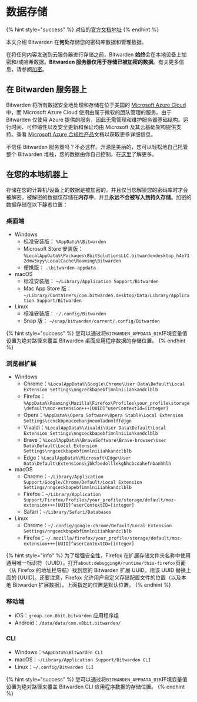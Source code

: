 # 数据存储

{% hint style="success" %}
对应的[官方文档地址](https://bitwarden.com/help/article/data-storage/)
{% endhint %}

本文介绍 Bitwarden 在**何处**存储您的密码库数据和管理数据。

在将任何内容发送到云服务器进行存储之前，Bitwarden **始终**会在本地设备上加密和/或哈希数据。**Bitwarden 服务器仅用于存储已被加密的数据**。有关更多信息，请参阅[加密](encryption.md)。

## 在 Bitwarden 服务器上 <a href="#on-bitwarden-servers" id="on-bitwarden-servers"></a>

Bitwarden 将所有数据安全地处理和存储在位于美国的 [Microsoft Azure Cloud](https://en.wikipedia.org/wiki/Microsoft\_Azure) 中，而 Microsoft Azure Cloud 使用由属于微软的团队管理的服务。由于 Bitwarden 仅使用 Azure 提供的服务，因此无需管理和维护服务器基础结构。运行时间、可伸缩性以及安全更新和保证均由 Microsoft 及其云基础架构提供支持。查看 [Microsoft Azure 合规性产品](https://azure.microsoft.com/en-us/resources/microsoft-azure-compliance-offerings/)文档以获取更多详细信息。

不信任 Bitwarden 服务器吗？不必这样。开源是美丽的，您可以轻松地自己托管整个 Bitwarden 堆栈，您的数据由你自己控制。在[这里](../on-premises-hosting/install-deploy-guides/install-and-deploy-linux.md)了解更多。

## 在您的本地机器上 <a href="#on-your-local-machine" id="on-your-local-machine"></a>

存储在您的计算机/设备上的数据是被加密的，并且仅当您解锁您的密码库时才会被解密。被解密的数据仅存储在**内存中**，并且**永远不会被写入到持久存储**。加密的数据存储在以下静态位置：

### 桌面端 <a href="#desktop-app" id="desktop-app"></a>

* Windows
  * 标准安装版： `%AppData%\Bitwarden`
  * Microsoft Store 安装版：`%LocalAppData%\Packages\8bitSolutionsLLC.bitwardendesktop_h4e712dmw3xyy\LocalCache\Roaming\Bitwarden`
  * 便携版： `.\bitwarden-appdata`
* macOS
  * 标准安装版： `~/Library/Application Support/Bitwarden`
  * Mac App Store 版： `~/Library/Containers/com.bitwarden.desktop/Data/Library/Application Support/Bitwarden`
* Linux
  * 标准安装版： `~/.config/Bitwarden`
  * Snap 版： `~/snap/bitwarden/current/.config/Bitwarden`

{% hint style="success" %}
您可以通过将`BITWARDEN_APPDATA_DIR`环境变量值设置为绝对路径来覆盖 Bitwarden 桌面应用程序数据的存储位置。
{% endhint %}

### 浏览器扩展 <a href="#browser-extension" id="browser-extension"></a>

* Windows
  * Chrome：`%LocalAppData%\Google\Chrome\User Data\Default\Local Extension Settings\nngceckbapebfimnlniiiahkandclblb`
  * Firefox：`%AppData%\Roaming\Mozilla\Firefox\Profiles\your_profile\storage\default\moz-extension+++[UUID]^userContextId=[integer]`
  * Opera：`%AppData%\Opera Software\Opera Stable\Local Extension Settings\ccnckbpmaceehanjmeomladnmlffdjgn`
  * Vivaldi：`%LocalAppData%\Vivaldi\User Data\Default\Local Extension Settings\nngceckbapebfimnlniiiahkandclblb`
  * Brave：`%LocalAppData%\BraveSoftware\Brave-browser\User Data\Default\Local Extension Settings\nngceckbapebfimnlniiiahkandclblb`
  * Edge：`%LocalAppData%\Microsoft\Edge\User Data\Default\Extensions\jbkfoedolllekgbhcbcoahefnbanhhlh`
* macOS
  * Chrome：`~/Library/Application Support/Google/Chrome/Default/Local Extension Settings/nngceckbapebfimnlniiiahkandclblb`
  * Firefox：`~/Library/Application Support/Firefox/Profiles/your_profile/storage/default/moz-extension+++[UUID]^userContextID=[integer]`
  * Safari：`~/Library/Safari/Databases`
* Linux
  * Chrome：`~/.config/google-chrome/Default/Local Extension Settings/nngceckbapebfimnlniiiahkandclblb`
  * Firefox：`~/.mozilla/firefox/your_profile/storage/default/moz-extension+++[UUID]^userContextID=[integer]`

{% hint style="info" %}
为了增强安全性，Firefox 在扩展存储文件夹名称中使用通用唯一标识符（UUID）。打开`about:debugging#/runtime/this-firefox`页面（从 Firefox 的地址栏导航）找到您的 Bitwarden 扩展 UUID。用该 UUID 替换上面的 \[UUID]。还要注意，Firefox 允许用户自定义存储配置文件的位置（以及本地 Bitwarden 扩展数据）。上面指定的位置是默认位置。
{% endhint %}

### 移动端 <a href="#mobile" id="mobile"></a>

* iOS：`group.com.8bit.bitwarden` 应用程序组
* Android：`/data/data/com.x8bit.bitwarden/`

### CLI

* Windows：`%AppData%\Bitwarden CLI`
* macOS：`~/Library/Application Support/Bitwarden CLI`
* Linux：`~/.config/Bitwarden CLI`

{% hint style="success" %}
您可以通过将`BITWARDEN_APPDATA_DIR`环境变量值设置为绝对路径来覆盖 Bitwarden CLI 应用程序数据的存储位置。
{% endhint %}
